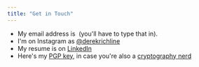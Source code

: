 ```yaml
---
title: "Get in Touch"
---
```


* My email address is&nbsp;<span class="email"></span>&nbsp;(you'll have to type that in). 
* I'm on Instagram as [@derekrichline](https://www.instagram.com/derekrichline/)
* My resume is on [LinkedIn](https://www.linkedin.com/in/derekrichline/)
* Here's my [PGP key](/files/derek-pubkey.txt), in case you're also a [cryptography nerd](https://imgs.xkcd.com/comics/security.png)

